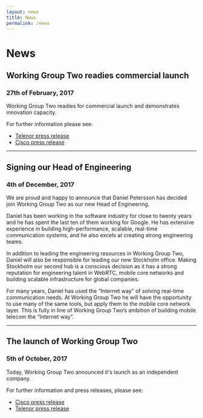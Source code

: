 ```yaml
---
layout: news
title: News
permalink: /news
---
```


# News

## Working Group Two readies commercial launch
### 27th of February, 2017

Working Group Two readies for commercial launch and demonstrates innovation capacity. 

For further information please see: 
* [Telenor press release](https://www.telenor.com/media/press-release/working-group-two-readies-commercial-launch/)
* [Cisco press release](https://newsroom.cisco.com/press-release-content?type=webcontent&articleId=1913518)

---

## Signing our Head of Engineering 
### 4th of December, 2017

We are proud and happy to announce that Daniel Petersson has decided join Working Group Two as our new Head of Engineering. 

Daniel has been working in the software industry for close to twenty years and he has spent the last ten of them working for Google. He has extensive experience in building high-performance, scalable, real-time communication systems, and he also excels at creating strong engineering teams.

In addition to leading the engineering resources in Working Group Two, Daniel will also be responsible for leading our new Stockholm office. Making Stockholm our second hub is a conscious decision as it has a strong reputation for engineering talent in WebRTC, mobile core networks and building scalable infrastructure for global companies.  

For many years, Daniel has used the “Internet way” of solving real-time communication needs. At Working Group Two he will have the opportunity to use many of the same tools, but apply them to the mobile core network layer. This is fully in line of Working Group Two’s ambition of building mobile telecom the “Internet way”. 

---

## The launch of Working Group Two
### 5th of October, 2017

Today, Working Group Two announced it's launch as  an independent company. 

For further information and press releases, please see:

* [Cisco press release](https://newsroom.cisco.com/press-release-content?type=webcontent&articleId=1884622)
* [Telenor press release](https://www.telenor.com/media/press-release/telenor-and-cisco-introduce-workinggrouptwo/)
